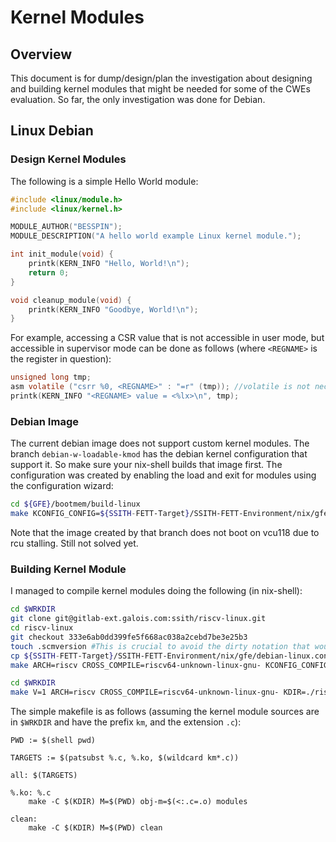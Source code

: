 # Kernel Modules

## Overview

This document is for dump/design/plan the investigation about designing and building kernel modules that might be needed for some of the CWEs evaluation. So far, the only investigation was done for Debian.

## Linux Debian

### Design Kernel Modules

The following is a simple Hello World module:
```c
#include <linux/module.h>
#include <linux/kernel.h>

MODULE_AUTHOR("BESSPIN");
MODULE_DESCRIPTION("A hello world example Linux kernel module.");

int init_module(void) {
    printk(KERN_INFO "Hello, World!\n");
    return 0;
}

void cleanup_module(void) {
    printk(KERN_INFO "Goodbye, World!\n");
}
```

For example, accessing a CSR value that is not accessible in user mode, but accessible in supervisor mode can be done as follows (where `<REGNAME>` is the register in question):
```c
unsigned long tmp;
asm volatile ("csrr %0, <REGNAME>" : "=r" (tmp)); //volatile is not necessary for this example
printk(KERN_INFO "<REGNAME> value = <%lx>\n", tmp);
```

### Debian Image 

The current debian image does not support custom kernel modules. The branch `debian-w-loadable-kmod` has the debian kernel configuration that support it. So make sure your nix-shell builds that image first. The configuration was created by enabling the load and exit for modules using the configuration wizard:
```bash
cd ${GFE}/bootmem/build-linux
make KCONFIG_CONFIG=${SSITH-FETT-Target}/SSITH-FETT-Environment/nix/gfe/debian-linux.config ARCH=riscv menuconfig
```

Note that the image created by that branch does not boot on vcu118 due to rcu stalling. Still not solved yet.


### Building Kernel Module

I managed to compile kernel modules doing the following (in nix-shell):

```bash
cd $WRKDIR
git clone git@gitlab-ext.galois.com:ssith/riscv-linux.git
cd riscv-linux
git checkout 333e6ab0dd399fe5f668ac038a2cebd7be3e25b3
touch .scmversion #This is crucial to avoid the dirty notation that would lead to kernel version mismatch
cp ${SSITH-FETT-Target}/SSITH-FETT-Environment/nix/gfe/debian-linux.config nix-debian.config
make ARCH=riscv CROSS_COMPILE=riscv64-unknown-linux-gnu- KCONFIG_CONFIG=./nix-debian.config modules_prepare

cd $WRKDIR
make V=1 ARCH=riscv CROSS_COMPILE=riscv64-unknown-linux-gnu- KDIR=./riscv-linux
```

The simple makefile is as follows (assuming the kernel module sources are in `$WRKDIR` and have the prefix `km`, and the extension `.c`): 

```make
PWD := $(shell pwd)

TARGETS := $(patsubst %.c, %.ko, $(wildcard km*.c))

all: $(TARGETS)

%.ko: %.c
    make -C $(KDIR) M=$(PWD) obj-m=$(<:.c=.o) modules

clean:
    make -C $(KDIR) M=$(PWD) clean
```